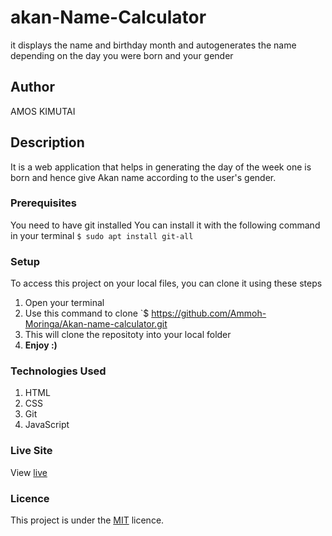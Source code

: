 # akan-Name-Calculator
it displays the name and birthday month and autogenerates the name depending on the day you were born and your gender
## Author
AMOS KIMUTAI
## Description
It is a web application that helps in generating the day of the week one is born and hence give Akan name according to the user's gender.
### Prerequisites
You need to have git installed
You can install it with the following command in your terminal
`$ sudo apt install git-all`
### Setup
To access this project on your local files, you can clone it using these steps
1. Open your terminal
1. Use this command to clone `$ https://github.com/Ammoh-Moringa/Akan-name-calculator.git
1. This will clone the repositoty into your local folder
1. __Enjoy :)__
### Technologies Used
1. HTML
2. CSS
3. Git
4. JavaScript
### Live Site
View [live](https://ammoh-moringa.github.io/Akan-name-calculator/)
### Licence
This project is under the  [MIT](LICENSE) licence.

